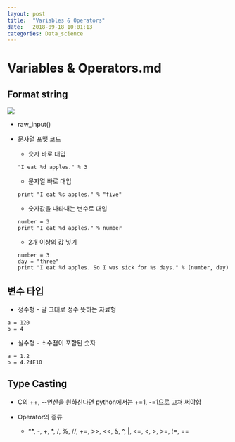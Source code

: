 ```yaml
---
layout: post
title:  "Variables & Operators"
date:   2018-09-18 10:01:13
categories: Data_science
---
```


# Variables & Operators.md

## Format string
<img src = 'https://t1.daumcdn.net/cfile/tistory/2522014854BFBC0125'></img>
* raw_input()
* 문자열 포맷 코드
	* 숫자 바로 대입
	```
	"I eat %d apples." % 3
	```

	* 문자열 바로 대입
	```
	print "I eat %s apples." % "five"
	```

	* 숫자값을 나타내는 변수로 대입
	```
	number = 3
	print "I eat %d apples." % number
	```

	* 2개 이상의 값 넣기
	```
	number = 3
	day = "three"
	print "I eat %d apples. So I was sick for %s days." % (number, day)
	```

## 변수 타입
* 정수형 - 말 그대로 정수 뜻하는 자료형
```
a = 120
b = 4
```

* 실수형 - 소수점이 포함된 숫자
```
a = 1.2
b = 4.24E10
```

## Type Casting
* C의 ++, --연산을 원하신다면 python에서는 +=1, -=1으로 고쳐 써야함

* Operator의 종류 
 	* **, -, +, *, /, %, //, +=, >>, <<, &, ^, |, <=, <, >, >=, !=, ==

